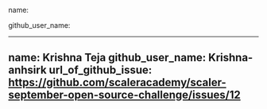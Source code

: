 name: 

github_user_name: 

---
name: Krishna Teja
github_user_name: Krishna-anhsirk
url_of_github_issue: https://github.com/scaleracademy/scaler-september-open-source-challenge/issues/12
---
